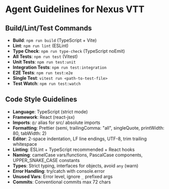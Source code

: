 # Agent Guidelines for Nexus VTT

## Build/Lint/Test Commands

- **Build**: `npm run build` (TypeScript + Vite)
- **Lint**: `npm run lint` (ESLint)
- **Type Check**: `npm run type-check` (TypeScript noEmit)
- **All Tests**: `npm run test` (Vitest)
- **Unit Tests**: `npm run test:unit`
- **Integration Tests**: `npm run test:integration`
- **E2E Tests**: `npm run test:e2e`
- **Single Test**: `vitest run <path-to-test-file>`
- **Test Watch**: `npm run test:watch`

## Code Style Guidelines

- **Language**: TypeScript (strict mode)
- **Framework**: React (react-jsx)
- **Imports**: `@/` alias for src/ absolute imports
- **Formatting**: Prettier (semi, trailingComma: "all", singleQuote, printWidth: 80, tabWidth: 2)
- **Editor**: 2-space indentation, LF line endings, UTF-8, trim trailing whitespace
- **Linting**: ESLint + TypeScript recommended + React hooks
- **Naming**: camelCase vars/functions, PascalCase components, UPPER_SNAKE_CASE constants
- **Types**: Strict typing, interfaces for objects, avoid `any` (warn)
- **Error Handling**: try/catch with console.error
- **Unused Vars**: Error level, ignore `_` prefixed args
- **Commits**: Conventional commits max 72 chars
